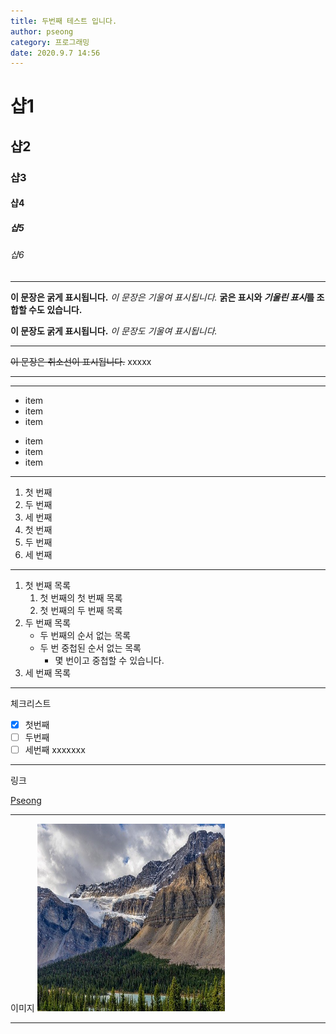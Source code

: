```yaml
---
title: 두번째 테스트 입니다.
author: pseong
category: 프로그래밍
date: 2020.9.7 14:56
---
```

# 샵1
## 샵2
### 샵3
#### 샵4
##### 샵5
###### 샵6

----

**이 문장은 굵게 표시됩니다.**
*이 문장은 기울여 표시됩니다.*
**굵은 표시와 *기울린 표시*를 조합할 수도 있습니다.**

__이 문장도 굵게 표시됩니다.__
_이 문장도 기울여 표시됩니다._

----

~~이 문장은 취소선이 표시됩니다.~~   xxxxx

---

---

* item
* item
* item

- item
- item
- item

---

1. 첫 번째
2. 두 번째
3. 세 번째
1. 첫 번째
1. 두 번째
1. 세 번째

---

1. 첫 번째 목록
    1. 첫 번째의 첫 번째 목록
    1. 첫 번째의 두 번째 목록
1. 두 번째 목록
    - 두 번째의 순서 없는 목록
    - 두 번 중첩된 순서 없는 목록
        - 몇 번이고 중첩할 수 있습니다.
1. 세 번째 목록

---

체크리스트

- [x] 첫번째
- [ ] 두번째
- [ ] 세번째
xxxxxxx

---

링크

[Pseong](https://pseong.kr/)

---

이미지
<img src="/static/images/pic.png"  width="300" height="300">

---